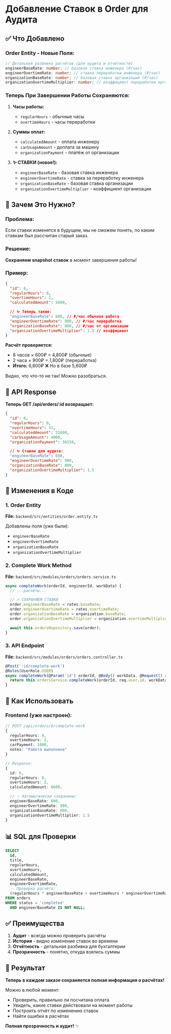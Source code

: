 # Добавление Ставок в Order для Аудита

## ✅ Что Добавлено

### Order Entity - Новые Поля:

```typescript
// Детальная разбивка расчётов (для аудита и отчётности)
engineerBaseRate: number; // базовая ставка инженера (₽/час)
engineerOvertimeRate: number; // ставка переработки инженера (₽/час)
organizationBaseRate: number; // базовая ставка организации (₽/час)
organizationOvertimeMultiplier: number; // коэффициент переработки организации
```

### Теперь При Завершении Работы Сохраняются:

1. **Часы работы:**
   - `regularHours` - обычные часы
   - `overtimeHours` - часы переработки

2. **Суммы оплат:**
   - `calculatedAmount` - оплата инженеру
   - `carUsageAmount` - доплата за машину
   - `organizationPayment` - платёж от организации

3. **✨ СТАВКИ (новое!):**
   - `engineerBaseRate` - базовая ставка инженера
   - `engineerOvertimeRate` - ставка за переработку инженера
   - `organizationBaseRate` - базовая ставка организации
   - `organizationOvertimeMultiplier` - коэффициент организации

## 🎯 Зачем Это Нужно?

### Проблема:

Если ставки изменятся в будущем, мы не сможем понять, по каким ставкам был рассчитан старый заказ.

### Решение:

**Сохраняем snapshot ставок** в момент завершения работы!

### Пример:

```json
{
  "id": 6,
  "regularHours": 8,
  "overtimeHours": 2,
  "calculatedAmount": 5600,

  // ✨ Теперь также:
  "engineerBaseRate": 600, // ₽/час обычная работа
  "engineerOvertimeRate": 900, // ₽/час переработка
  "organizationBaseRate": 800, // ₽/час от организации
  "organizationOvertimeMultiplier": 1.5 // коэффициент
}
```

**Расчёт проверяется:**

- 8 часов × 600₽ = 4,800₽ (обычные)
- 2 часа × 900₽ = 1,800₽ (переработка)
- **Итого:** 6,600₽ ❌ Но в базе 5,600₽

Видно, что что-то не так! Можно разобраться.

## 📝 API Response

**Теперь GET /api/orders/:id возвращает:**

```json
{
  "id": 6,
  "regularHours": 0,
  "overtimeHours": 31,
  "calculatedAmount": 21600,
  "carUsageAmount": 4000,
  "organizationPayment": 30150,

  // ✨ Ставки для аудита:
  "engineerBaseRate": 600,
  "engineerOvertimeRate": 900,
  "organizationBaseRate": 800,
  "organizationOvertimeMultiplier": 1.5
}
```

## 🔧 Изменения в Коде

### 1. Order Entity

**File:** `backend/src/entities/order.entity.ts`

Добавлены поля (уже были):

- `engineerBaseRate`
- `engineerOvertimeRate`
- `organizationBaseRate`
- `organizationOvertimeMultiplier`

### 2. Complete Work Method

**File:** `backend/src/modules/orders/orders.service.ts`

```typescript
async completeWork(orderId, engineerId, workData) {
  // ...расчёты...

  // 🔥 СОХРАНЯЕМ СТАВКИ
  order.engineerBaseRate = rates.baseRate;
  order.engineerOvertimeRate = rates.overtimeRate;
  order.organizationBaseRate = organization.baseRate;
  order.organizationOvertimeMultiplier = organization.overtimeMultiplier;

  await this.ordersRepository.save(order);
}
```

### 3. API Endpoint

**File:** `backend/src/modules/orders/orders.controller.ts`

```typescript
@Post(':id/complete-work')
@Roles(UserRole.USER)
async completeWork(@Param('id') orderId, @Body() workData, @Request() req) {
  return this.ordersService.completeWork(orderId, req.user.id, workData);
}
```

## 🚀 Как Использовать

### Frontend (уже настроен):

```typescript
// POST /api/orders/6/complete-work
{
  regularHours: 8,
  overtimeHours: 2,
  carPayment: 1000,
  notes: "Работа выполнена"
}

// Response:
{
  id: 6,
  regularHours: 8,
  overtimeHours: 2,
  calculatedAmount: 6600,

  // ✨ Автоматически сохранены:
  engineerBaseRate: 600,
  engineerOvertimeRate: 900,
  organizationBaseRate: 800,
  organizationOvertimeMultiplier: 1.5
}
```

## 📊 SQL для Проверки

```sql
SELECT
  id,
  title,
  regularHours,
  overtimeHours,
  calculatedAmount,
  engineerBaseRate,
  engineerOvertimeRate,
  -- Проверка расчёта:
  (regularHours * engineerBaseRate + overtimeHours * engineerOvertimeRate) as calculated_check
FROM orders
WHERE status = 'completed'
  AND engineerBaseRate IS NOT NULL;
```

## ✅ Преимущества

1. **Аудит** - всегда можно проверить расчёты
2. **История** - видно изменение ставок во времени
3. **Отчётность** - детальная разбивка для бухгалтерии
4. **Прозрачность** - понятно, откуда взялись суммы

## 🎉 Результат

**Теперь в каждом заказе сохраняется полная информация о расчётах!**

Можно в любой момент:

- Проверить, правильно ли посчитана оплата
- Увидеть, какие ставки действовали на момент работы
- Построить отчёт по изменению ставок
- Найти ошибки в расчётах

**Полная прозрачность и аудит!** ✨
